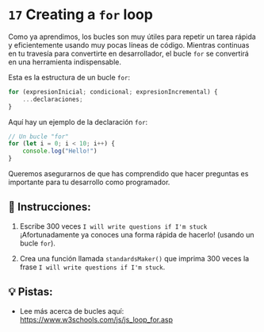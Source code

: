 # `17` Creating a `for` loop

Como ya aprendimos, los bucles son muy útiles para repetir un tarea rápida y eficientemente usando muy pocas líneas de código. Mientras continuas en tu travesía para convertirte en desarrollador, el bucle `for` se convertirá en una herramienta indispensable.

Esta es la estructura de un bucle `for`:

```js
for (expresionInicial; condicional; expresionIncremental) {
    ...declaraciones;
}
```

Aquí hay un ejemplo de la declaración `for`:

```js
// Un bucle "for"
for (let i = 0; i < 10; i++) {
    console.log("Hello!")
}
```

Queremos asegurarnos de que has comprendido que hacer preguntas es importante para tu desarrollo como programador. 

## 📝 Instrucciones:

1. Escribe 300 veces `I will write questions if I'm stuck` ¡Afortunadamente ya conoces una forma rápida de hacerlo! (usando un bucle `for`).

2. Crea una función llamada `standardsMaker()` que imprima 300 veces la frase `I will write questions if I'm stuck`.

## 💡 Pistas:

+ Lee más acerca de bucles aquí: https://www.w3schools.com/js/js_loop_for.asp